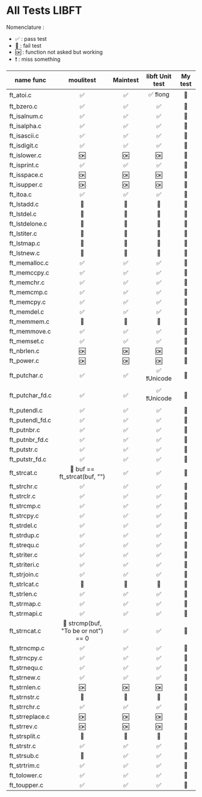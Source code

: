 # All Tests LIBFT

Nomenclature :

-   ✅ : pass test
-   🚫 : fail test
-   🆗 : function not asked but working
-   ❗️ : miss something

| name func       |              moulitest              | Maintest | libft Unit test | My test |
| --------------- | :---------------------------------: | :------: | :-------------: | :-----: |
| ft_atoi.c       |                  ✅                  |     ✅    |     ✅ ❗️long    |    🚫   |
| ft_bzero.c      |                  ✅                  |     ✅    |        ✅        |    🚫   |
| ft_isalnum.c    |                  ✅                  |     ✅    |        ✅        |    🚫   |
| ft_isalpha.c    |                  ✅                  |     ✅    |        ✅        |    🚫   |
| ft_isascii.c    |                  ✅                  |     ✅    |        ✅        |    🚫   |
| ft_isdigit.c    |                  ✅                  |     ✅    |        ✅        |    🚫   |
| ft_islower.c    |                  🆗                 |    🆗    |        🆗       |    🚫   |
| ft_isprint.c    |                  ✅                  |     ✅    |        ✅        |    🚫   |
| ft_isspace.c    |                  🆗                 |    🆗    |        🆗       |    🚫   |
| ft_isupper.c    |                  🆗                 |    🆗    |        🆗       |    🚫   |
| ft_itoa.c       |                  ✅                  |     ✅    |        ✅        |    🚫   |
| ft_lstadd.c     |                  🚫                 |    🚫    |        🚫       |    🚫   |
| ft_lstdel.c     |                  🚫                 |    🚫    |        🚫       |    🚫   |
| ft_lstdelone.c  |                  🚫                 |    🚫    |        🚫       |    🚫   |
| ft_lstiter.c    |                  🚫                 |    🚫    |        🚫       |    🚫   |
| ft_lstmap.c     |                  🚫                 |    🚫    |        🚫       |    🚫   |
| ft_lstnew.c     |                  🚫                 |    🚫    |        🚫       |    🚫   |
| ft_memalloc.c   |                  ✅                  |     ✅    |        ✅        |    🚫   |
| ft_memccpy.c    |                  ✅                  |     ✅    |        ✅        |    🚫   |
| ft_memchr.c     |                  ✅                  |     ✅    |        ✅        |    🚫   |
| ft_memcmp.c     |                  ✅                  |     ✅    |        ✅        |    🚫   |
| ft_memcpy.c     |                  ✅                  |     ✅    |        ✅        |    🚫   |
| ft_memdel.c     |                  ✅                  |     ✅    |        ✅        |    🚫   |
| ft_memmem.c     |                  🚫                 |    🚫    |        🚫       |    🚫   |
| ft_memmove.c    |                  ✅                  |     ✅    |        ✅        |    🚫   |
| ft_memset.c     |                  ✅                  |     ✅    |        ✅        |    🚫   |
| ft_nbrlen.c     |                  🆗                 |    🆗    |        🆗       |    🚫   |
| ft_power.c      |                  🆗                 |    🆗    |        🆗       |    🚫   |
| ft_putchar.c    |                  ✅                  |     ✅    |   ✅ ❗️Unicode   |    🚫   |
| ft_putchar_fd.c |                  ✅                  |     ✅    |   ✅ ❗️Unicode   |    🚫   |
| ft_putendl.c    |                  ✅                  |     ✅    |        ✅        |    🚫   |
| ft_putendl_fd.c |                  ✅                  |     ✅    |        ✅        |    🚫   |
| ft_putnbr.c     |                  ✅                  |     ✅    |        ✅        |    🚫   |
| ft_putnbr_fd.c  |                  ✅                  |     ✅    |        ✅        |    🚫   |
| ft_putstr.c     |                  ✅                  |     ✅    |        ✅        |    🚫   |
| ft_putstr_fd.c  |                  ✅                  |     ✅    |        ✅        |    🚫   |
| ft_strcat.c     |     🚫 buf == ft_strcat(buf, "")    |     ✅    |        ✅        |    🚫   |
| ft_strchr.c     |                  ✅                  |     ✅    |        ✅        |    🚫   |
| ft_strclr.c     |                  ✅                  |     ✅    |        ✅        |    🚫   |
| ft_strcmp.c     |                  ✅                  |     ✅    |        ✅        |    🚫   |
| ft_strcpy.c     |                  ✅                  |     ✅    |        ✅        |    🚫   |
| ft_strdel.c     |                  ✅                  |     ✅    |        ✅        |    🚫   |
| ft_strdup.c     |                  ✅                  |     ✅    |        ✅        |    🚫   |
| ft_strequ.c     |                  ✅                  |     ✅    |        ✅        |    🚫   |
| ft_striter.c    |                  ✅                  |     ✅    |        ✅        |    🚫   |
| ft_striteri.c   |                  ✅                  |     ✅    |        ✅        |    🚫   |
| ft_strjoin.c    |                  ✅                  |     ✅    |        ✅        |    🚫   |
| ft_strlcat.c    |                  🚫                 |    🚫    |        🚫       |    🚫   |
| ft_strlen.c     |                  ✅                  |     ✅    |        ✅        |    🚫   |
| ft_strmap.c     |                  ✅                  |     ✅    |        ✅        |    🚫   |
| ft_strmapi.c    |                  ✅                  |     ✅    |        ✅        |    🚫   |
| ft_strncat.c    | 🚫 strcmp(buf, "To be or not") == 0 |     ✅    |        ✅        |    🚫   |
| ft_strncmp.c    |                  ✅                  |     ✅    |        ✅        |    🚫   |
| ft_strncpy.c    |                  ✅                  |     ✅    |        ✅        |    🚫   |
| ft_strnequ.c    |                  ✅                  |     ✅    |        ✅        |    🚫   |
| ft_strnew.c     |                  ✅                  |     ✅    |        ✅        |    🚫   |
| ft_strnlen.c    |                  🆗                 |    🆗    |        🆗       |    🚫   |
| ft_strnstr.c    |                  🚫                 |    🚫    |        🚫       |    🚫   |
| ft_strrchr.c    |                  ✅                  |     ✅    |        ✅        |    🚫   |
| ft_strreplace.c |                  🆗                 |    🆗    |        🆗       |    🚫   |
| ft_strrev.c     |                  🆗                 |    🆗    |        🆗       |    🚫   |
| ft_strsplit.c   |                  🚫                 |    🚫    |        🚫       |    🚫   |
| ft_strstr.c     |                  ✅                  |     ✅    |        ✅        |    🚫   |
| ft_strsub.c     |                  🚫                 |     ✅    |        ✅        |    🚫   |
| ft_strtrim.c    |                  ✅                  |     ✅    |        ✅        |    🚫   |
| ft_tolower.c    |                  ✅                  |     ✅    |        ✅        |    🚫   |
| ft_toupper.c    |                  ✅                  |     ✅    |        ✅        |    🚫   |
